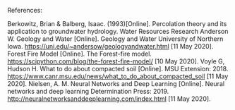 References:

Berkowitz, Brian & Balberg, Isaac. (1993)[Online]. Percolation theory and its application to groundwater hydrology. Water Resources Research
 Anderson W. Geology and Water [Online]. Geology and Water University of Northern Iowa. https://uni.edu/~andersow/geologyandwater.html [11 May 2020].
Forest Fire Model [Online]. The Forest-fire model. https://scipython.com/blog/the-forest-fire-model/ [10 May 2020].
Voyle G, Hudson H. What to do about compacted soil [Online]. MSU Extension: 2018. https://www.canr.msu.edu/news/what_to_do_about_compacted_soil [11 May 2020].
Nielsen, A. M. Neural Networks and Deep Learning [Online]. Neural networks and deep learning Determination Press: 2019. http://neuralnetworksanddeeplearning.com/index.html [11 May 2020].

